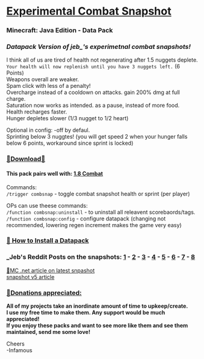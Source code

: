 # [Experimental Combat Snapshot](https://github.com/InfamousMusicify/Combat-Snapshot/releases/)     
### Minecraft: Java Edition - Data Pack  

### *Datapack Version of jeb_'s experimetnal combat snapshots!*   

I think all of us are tired of health not regenerating after 1.5 nuggets deplete.    
`Your health will now replenish until you have 3 nuggets left.` (6 Points)    
Weapons overall are weaker.    
Spam click with less of a penalty!    
Overcharge instead of a cooldown on attacks. gain 200% dmg at full charge.     
Saturation now works as intended. as a pause, instead of more food.      
Health recharges faster.   
Hunger depletes slower (1/3 nugget to 1/2 heart)      

Optional in config: -off by defaul.    
Sprinting below 3 nuggtes! (you will get speed 2 when your hunger falls below 6 points, workaround since sprint is locked)   

### [🔗Download🔗](https://github.com/InfamousMusicify/Combat-Snapshot/releases)  
#### This pack pairs well with: [1.8 Combat](https://github.com/InfamousMusicify/1.8-Combat)

   Commands:   
`/trigger combsnap` - toggle combat snapshot health or sprint (per player)  

   OPs can use theese commands:   
`/function combsnap:uninstall` - to uninstall all releavent scorebaords/tags.   
`/function combsnap:config` - configure datapack (changing not recommended, lowering regen increment makes the game very easy)

### [🔗 How to Install a Datapack](https://www.planetminecraft.com/blog/how-to-download-and-install-minecraft-data-packs/)     
  
### _Jeb's Reddit Posts on the snapshots: [1](https://www.reddit.com/r/Minecraft/comments/c5mqwv/a_custom_java_edition_snapshot_to_test_new_combat/) - [2](https://www.reddit.com/r/Minecraft/comments/cqnp5b/update_custom_java_edition_snapshot_to_test_new/) - [3](https://www.reddit.com/r/Minecraft/comments/dq2v7o/updated_combat_test_snapshot_number_3_and_a/) - [4](https://www.reddit.com/r/Minecraft/comments/e3gt34/since_doing_something_this_the_last_minute_on_a/) - [5](https://www.reddit.com/r/Minecraft/comments/epy4hv/experimental_combat_snapshot_version_5/) - [6](https://www.reddit.com/r/Minecraft/comments/i5cvlh/combat_test_version_6/) - [7](https://www.reddit.com/r/Minecraft/comments/i9kdfh/combat_test_snapshot_version_7c/) - [8](https://www.reddit.com/r/Minecraft/comments/idvujw/here_we_go_again_combat_test_snapshot_8b/)    

[🔗MC .net article on latest snpashot](https://feedback.minecraft.net/hc/en-us/community/posts/360072607811-Experimental-Combat-Snapshot-8c-see-comments-The-Details)     
[snapshot v5 article](https://www.minecraft.net/en-us/article/experimental-java-edition-combat-snapshot-v5)        
   
### [🔗Donations appreciated:](https://www.patreon.com/InfamousMusicify)   
__All of my projects take an inordinate amount of time to upkeep/create.   
I use my free time to make them. Any support would be much appreciated!   
If you enjoy these packs and want to see more like them and see them maintained, send me some love!__     

Cheers   
-Infamous   
